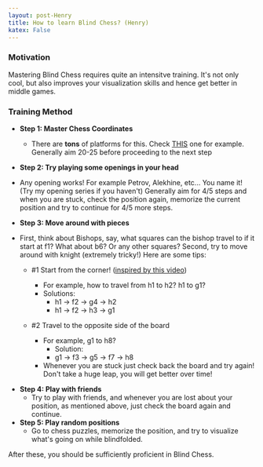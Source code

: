 ```yaml
---
layout: post-Henry
title: How to learn Blind Chess? (Henry)
katex: False
---
```

### Motivation
Mastering Blind Chess requires quite an intensitve training. It's not only cool, but also improves your visualization skills and hence get better in middle games.
### Training Method
 * **Step 1: Master Chess Coordinates**
     - There are **tons** of platforms for this. Check [THIS](https://lichess.org/training/coordinate#find) one for example. Generally aim 20-25 before proceeding to the next step

 *  **Step 2: Try playing some openings in your head**
   - Any opening works! For example Petrov, Alekhine, etc... You name it! (Try my opening series if you haven't) Generally aim for 4/5 steps and when you are stuck, check the position again, memorize the current position and try to continue for 4/5 more steps.

 *  **Step 3: Move around with pieces**
   - First, think about Bishops, say, what squares can the bishop travel to if it start at f1? What about b6? Or any other squares? Second, try to move around with knight (extremely tricky!) Here are some tips:
      - #1 Start from the corner! ([inspired by this video](https://www.youtube.com/watch?v=Z4U336yifjg))
        - For example, how to travel from h1 to h2? h1 to g1? 
        - Solutions:
            - h1 -> f2 -> g4 -> h2  
            - h1 -> f2 -> h3 -> g1

      - #2 Travel to the opposite side of the board
         - For example, g1 to h8?
           - Solution:
           - g1 -> f3 -> g5 -> f7 -> h8   
         - Whenever you are stuck just check back the board and try again! Don't take a huge leap, you will get better over time!  
 *  **Step 4: Play with friends**
     - Try to play with friends, and whenever you are lost about your position, as mentioned above, just check the board again and continue. 
 *  **Step 5: Play random positions**
     - Go to chess puzzles, memorize the position, and try to visualize what's going on while blindfolded. 

After these, you should be sufficiently proficient in Blind Chess. 







